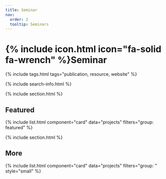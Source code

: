 ```yaml
---
title: Seminar
nav:
  order: 2
  tooltip: Seminars
---
```


# {% include icon.html icon="fa-solid fa-wrench" %}Seminar



{% include tags.html tags="publication, resource, website" %}

{% include search-info.html %}

{% include section.html %}

## Featured

{% include list.html component="card" data="projects" filters="group: featured" %}

{% include section.html %}

## More

{% include list.html component="card" data="projects" filters="group: " style="small" %}
